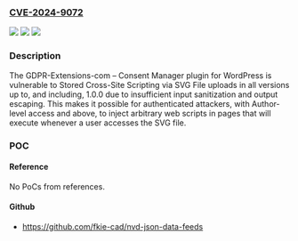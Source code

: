 ### [CVE-2024-9072](https://cve.mitre.org/cgi-bin/cvename.cgi?name=CVE-2024-9072)
![](https://img.shields.io/static/v1?label=Product&message=GDPR-Extensions-com%20%E2%80%93%20Consent%20Manager&color=blue)
![](https://img.shields.io/static/v1?label=Version&message=*%3C%3D%201.0.0%20&color=brighgreen)
![](https://img.shields.io/static/v1?label=Vulnerability&message=CWE-79%20Improper%20Neutralization%20of%20Input%20During%20Web%20Page%20Generation%20('Cross-site%20Scripting')&color=brighgreen)

### Description

The GDPR-Extensions-com – Consent Manager plugin for WordPress is vulnerable to Stored Cross-Site Scripting via SVG File uploads in all versions up to, and including, 1.0.0 due to insufficient input sanitization and output escaping. This makes it possible for authenticated attackers, with Author-level access and above, to inject arbitrary web scripts in pages that will execute whenever a user accesses the SVG file.

### POC

#### Reference
No PoCs from references.

#### Github
- https://github.com/fkie-cad/nvd-json-data-feeds

